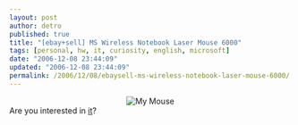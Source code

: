```yaml
---
layout: post
author: detro
published: true
title: "[ebay+sell] MS Wireless Notebook Laser Mouse 6000"
tags: [personal, hw, it, curiosity, english, microsoft]
date: "2006-12-08 23:44:09"
updated: "2006-12-08 23:44:09"
permalink: /2006/12/08/ebaysell-ms-wireless-notebook-laser-mouse-6000/
---
```


<div align="center"><img src="http://i11.ebayimg.com/04/i/000/7d/b5/045f_1.JPG" alt="My Mouse" /></div>
Are you interested in <a href="http://cgi.ebay.it/ws/eBayISAPI.dll?ViewItem&item=290060122753">it</a>?
